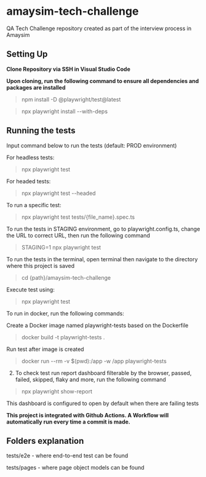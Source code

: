 # amaysim-tech-challenge
QA Tech Challenge repository created as part of the interview process in Amaysim

<h2> <b> Setting Up </b> </h2>

<b> Clone Repository via SSH in Visual Studio Code </b>

<b> Upon cloning, run the following command to ensure all dependencies and packages are installed </b>

> npm install -D @playwright/test@latest

> npx playwright install --with-deps

<h2> <b> Running the tests </b> </h2>

Input command below to run the tests (default: PROD environment)

For headless tests:

> npx playwright test 


For headed tests:
> npx playwright test --headed


To run a specific test:
> npx playwright test tests/{file_name}.spec.ts


To run the tests in STAGING environment, go to playwright.config.ts, change the URL to
correct URL, then run the following command

> STAGING=1 npx playwright test

To run the tests in the terminal, open terminal then navigate to the directory where this project is saved

> cd {path}/amaysim-tech-challenge

Execute test using:

> npx playwright test

To run in docker, run the following commands:

Create a Docker image named playwright-tests based on the Dockerfile
> docker build -t playwright-tests .  

Run test after image is created
> docker run --rm -v $(pwd):/app -w /app playwright-tests

2. To check test run report dashboard filterable by the browser, passed, failed, skipped, flaky and more, run the following command

> npx playwright show-report

This dashboard is configured to open by default when there are failing tests



<b> This project is integrated with Github Actions. A Workflow will automatically run every time a commit is made. </b>




<h2> <b> Folders explanation </b> </h2>

tests/e2e - where end-to-end test can be found

tests/pages - where page object models can be found
